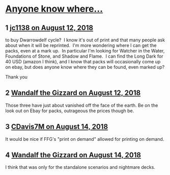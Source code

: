 # [Anyone know where...](https://community.fantasyflightgames.com/topic/280890-anyone-know-where/)

## 1 [jc1138 on August 12, 2018](https://community.fantasyflightgames.com/topic/280890-anyone-know-where/?do=findComment&comment=3438628)

to buy Dwarrowdelf cycle?  I know it's out of print and that many people ask about when it will be reprinted.  I'm more wondering where I can get the packs, even at a mark up.  In particular I'm looking for Watcher in the Water, Foundations of Stone, and Shadow and Flame.  I can find the Long Dark for 40 USD (amazon I think), and I know that packs will occasionally come up on ebay, but does anyone know where they can be found, even marked up?

Thank you

## 2 [Wandalf the Gizzard on August 12, 2018](https://community.fantasyflightgames.com/topic/280890-anyone-know-where/?do=findComment&comment=3438722)

Those three have just about vanished off the face of the earth. Be on the look out on Ebay for packs, outrageous the prices though be.

## 3 [CDavis7M on August 14, 2018](https://community.fantasyflightgames.com/topic/280890-anyone-know-where/?do=findComment&comment=3440644)

It would be nice if FFG's "print on demand" allowed for printing on demand.

## 4 [Wandalf the Gizzard on August 14, 2018](https://community.fantasyflightgames.com/topic/280890-anyone-know-where/?do=findComment&comment=3440669)

I think that was only for the standalone scenarios and nightmare decks.

